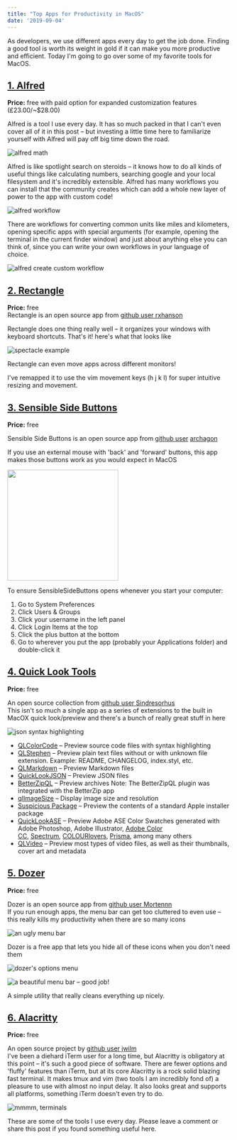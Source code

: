 ```yaml
---
title: "Top Apps for Productivity in MacOS"
date: '2019-09-04'
---
```


As developers, we use different apps every day to get the job done. Finding a good tool is worth its weight in gold if it can make you more productive and efficient. Today I'm going to go over some of my favorite tools for MacOS.

<section>

## [1\. Alfred](https://www.alfredapp.com/)

**Price:** free with paid option for expanded customization features (£23.00/~$28.00)

Alfred is a tool I use every day. It has so much packed in that I can't even cover all of it in this post – but investing a little time here to familiarize yourself with Alfred will pay off big time down the road.


![alfred math](/assets/2019/09/Screenshot-2019-09-03-20.03.13-1024x185.png)

Alfred is like spotlight search on steroids – it knows how to do all kinds of useful things like calculating numbers, searching google and your local filesystem and it's incredibly extensible. Alfred has many workflows you can install that the community creates which can add a whole new layer of power to the app with custom code!

![alfred workflow](/assets/2019/09/Screenshot-2019-09-03-20.03.48-1024x544.png)

There are workflows for converting common units like miles and kilometers, opening specific apps with special arguments (for example, opening the terminal in the current finder window) and just about anything else you can think of, since you can write your own workflows in your language of choice.

![alfred create custom workflow](/assets/2019/09/Screenshot-2019-09-02-10.52.10-1024x761.png)

</section>

<section>

## [2\. Rectangle](https://rectangleapp.com/)

**Price:** free  
Rectangle is an open source app from [github user rxhanson](https://github.com/rxhanson)

Rectangle does one thing really well – it organizes your windows with keyboard shortcuts. That's it! here's what that looks like

![spectacle example](/assets/2019/09/spectacle.gif)

Rectangle can even move apps across different monitors!

I've remapped it to use the vim movement keys (h j k l) for super intuitive resizing and movement.

</section>

<section>

## [3\. Sensible Side Buttons](https://sensible-side-buttons.archagon.net/)

**Price:** free

Sensible Side Buttons is an open source app from [github user](https://github.com/archagon) [archagon](https://github.com/archagon)

If you use an external mouse with 'back' and 'forward' buttons, this app makes those buttons work as you would expect in MacOS

<img src="/assets/2019/09/sensible-side-buttons.png" width="250"/>

To ensure SensibleSideButtons opens whenever you start your computer:

1. Go to System Preferences
2. Click Users & Groups
3. Click your username in the left panel
4. Click Login Items at the top
5. Click the plus button at the bottom
6. Go to wherever you put the app (probably your Applications folder) and double-click it

</section>

<section>

## [4\. Quick Look Tools](https://github.com/sindresorhus/quick-look-plugins)

**Price:** free

An open source collection from [github user Sindresorhus](https://github.com/sindresorhus)  
This isn't so much a single app as a series of extensions to the built in MacOX quick look/preview and there's a bunch of really great stuff in here

![json syntax highlighting](/assets/2019/09/Screenshot-2019-09-02-13.06.14-978x1024.png)

- [QLColorCode](https://github.com/anthonygelibert/QLColorCode) – Preview source code files with syntax highlighting
- [QLStephen](https://github.com/whomwah/qlstephen) – Preview plain text files without or with unknown file extension. Example: README, CHANGELOG, index.styl, etc.
- [QLMarkdown](https://github.com/toland/qlmarkdown) – Preview Markdown files
- [QuickLookJSON](http://www.sagtau.com/quicklookjson.html) – Preview JSON files
- [BetterZipQL](https://macitbetter.com/downloads/) – Preview archives Note: The BetterZipQL plugin was integrated with the BetterZip app
- [qlImageSize](https://github.com/Nyx0uf/qlImageSize) – Display image size and resolution
- [Suspicious Package](http://www.mothersruin.com/software/SuspiciousPackage/) – Preview the contents of a standard Apple installer package
- [QuickLookASE](https://github.com/rsodre/QuickLookASE) – Preview Adobe ASE Color Swatches generated with Adobe Photoshop, Adobe Illustrator, [Adobe Color CC](https://color.adobe.com/), [Spectrum](http://www.eigenlogik.com/spectrum/mac), [COLOURlovers](http://www.colourlovers.com/), [Prisma](http://www.codeadventure.com/), among many others
- [QLVideo](https://github.com/Marginal/QLVideo) – Preview most types of video files, as well as their thumbnails, cover art and metadata

</section>

<section>

## [5\. Dozer](https://github.com/Mortennn/Dozer)

**Price:** free

Dozer is an open source app from [github user Mortennn](https://github.com/Mortennn)  
If you run enough apps, the menu bar can get too cluttered to even use – this really kills my productivity when there are so many icons

![an ugly menu bar ](/assets/2019/09/Screenshot-2019-09-02-13.15.38-1024x34.png)

Dozer is a free app that lets you hide all of these icons when you don't need them

![dozer's options menu](/assets/2019/09/Screenshot-2019-09-03-14.12.03.png)

![a beautiful menu bar – good job!](/assets/2019/09/Screenshot-2019-09-03-19.39.02-1024x43.png)

A simple utility that really cleans everything up nicely.

## [](https://github.com/jwilm/alacritty)[](https://github.com/jwilm/alacritty)[](https://github.com/jwilm)[](https://github.com/jwilm/alacritty)[6\. Alacritty](https://github.com/jwilm/alacritty)

**Price:** free

An open source project by [github user jwilm](https://github.com/jwilm)  
I've been a diehard iTerm user for a long time, but Alacritty is obligatory at this point – it's such a good piece of software. There are fewer options and 'fluffy' features than iTerm, but at its core Alacritty is a rock solid blazing fast terminal. It makes tmux and vim (two tools I am incredibly fond of) a pleasure to use with almost no input delay. It also looks great and supports all platforms, something iTerm doesn't even try to do.

![mmmm, terminals](/assets/2019/09/Screenshot-2019-09-03-19.56.29-1024x624.png)

</section>


These are some of the tools I use every day. Please leave a comment or share this post if you found something useful here.
